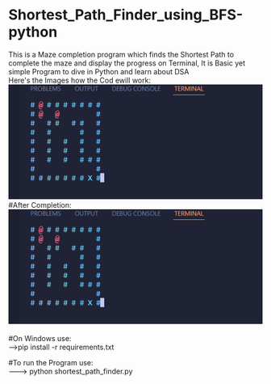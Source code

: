 # Shortest_Path_Finder_using_BFS-python
This is a Maze completion program which finds the Shortest Path to complete the maze and  display the progress on Terminal, It is  Basic yet simple Program to dive in Python and learn about DSA
<br/>
Here's the Images how the Cod ewill work:<br/>
![plot](./shortest_path_finder/imgs/1.png)
<br/>
#After Completion:<br/>
![plot](./shortest_path_finder/imgs/1.png)
<br/><br/>
#On Windows use:<br/>
-->pip install -r requirements.txt

#To run the Program use:<br/>
---> python shortest_path_finder.py
